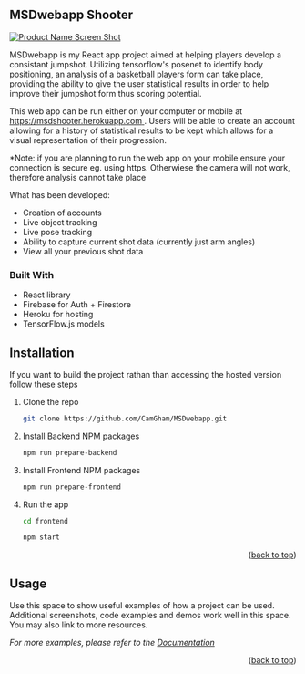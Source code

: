 <a name="readme-top"></a>
## MSDwebapp Shooter
[![Product Name Screen Shot][product-screenshot]](https://example.com)

MSDwebapp is my React app project aimed at helping players develop a consistant jumpshot. Utilizing tensorflow's posenet to identify body positioning, an analysis of a basketball players form can take place, providing the ability to give the user statistical results in order to help improve their jumpshot form thus scoring potential.

This web app can be run either on your computer or mobile at [https://msdshooter.herokuapp.com ](https://msdshooter.herokuapp.com ).
Users will be able to create an account allowing for a history of statistical results to be kept which allows for a visual representation of their progression.

*Note: if you are planning to run the web app on your mobile ensure your connection is secure eg. using https. Otherwiese the camera will not work, therefore analysis cannot take place

What has been developed:
* Creation of accounts
* Live object tracking
* Live pose tracking
* Ability to capture current shot data (currently just arm angles)
* View all your previous shot data


### Built With

* React library
* Firebase for Auth + Firestore
* Heroku for hosting
* TensorFlow.js models


<!-- GETTING STARTED -->
## Installation

If you want to build the project rathan than accessing the hosted version follow these steps
1. Clone the repo
   ```sh
   git clone https://github.com/CamGham/MSDwebapp.git
   ```
2. Install Backend NPM packages
   ```sh
   npm run prepare-backend
   ```
3. Install Frontend NPM packages
   ```sh
   npm run prepare-frontend
   ```
4. Run the app
   ```sh
   cd frontend
   ```
    ```sh
   npm start
   ```
<p align="right">(<a href="#readme-top">back to top</a>)</p>



<!-- USAGE EXAMPLES -->
## Usage

Use this space to show useful examples of how a project can be used. Additional screenshots, code examples and demos work well in this space. You may also link to more resources.

_For more examples, please refer to the [Documentation](https://example.com)_

<p align="right">(<a href="#readme-top">back to top</a>)</p>



[product-screenshot]: images/screenshot.png
[React.js]: https://img.shields.io/badge/React-20232A?style=for-the-badge&logo=react&logoColor=61DAFB
[React-url]: https://reactjs.org/
